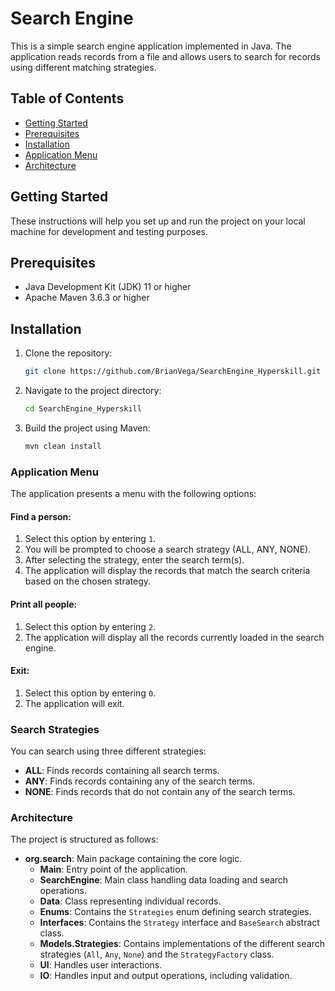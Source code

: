 # Search Engine

This is a simple search engine application implemented in Java. The application reads records from a file and allows users to search for records using different matching strategies.

## Table of Contents

- [Getting Started](#getting-started)
- [Prerequisites](#prerequisites)
- [Installation](#installation)
- [Application Menu](#application-menu)
- [Architecture](#architecture)

## Getting Started

These instructions will help you set up and run the project on your local machine for development and testing purposes.

## Prerequisites

- Java Development Kit (JDK) 11 or higher
- Apache Maven 3.6.3 or higher

## Installation

1. Clone the repository:
    ```bash
    git clone https://github.com/BrianVega/SearchEngine_Hyperskill.git
    ```
2. Navigate to the project directory:
    ```bash
    cd SearchEngine_Hyperskill
    ```
3. Build the project using Maven:
    ```bash
    mvn clean install
    ```

### Application Menu

The application presents a menu with the following options:

#### Find a person:
1. Select this option by entering `1`.
2. You will be prompted to choose a search strategy (ALL, ANY, NONE).
3. After selecting the strategy, enter the search term(s).
4. The application will display the records that match the search criteria based on the chosen strategy.

#### Print all people:
1. Select this option by entering `2`.
2. The application will display all the records currently loaded in the search engine.

#### Exit:
1. Select this option by entering `0`.
2. The application will exit.

### Search Strategies

You can search using three different strategies:

- **ALL**: Finds records containing all search terms.
- **ANY**: Finds records containing any of the search terms.
- **NONE**: Finds records that do not contain any of the search terms.

### Architecture

The project is structured as follows:

- **org.search**: Main package containing the core logic.
  - **Main**: Entry point of the application.
  - **SearchEngine**: Main class handling data loading and search operations.
  - **Data**: Class representing individual records.
  - **Enums**: Contains the `Strategies` enum defining search strategies.
  - **Interfaces**: Contains the `Strategy` interface and `BaseSearch` abstract class.
  - **Models.Strategies**: Contains implementations of the different search strategies (`All`, `Any`, `None`) and the `StrategyFactory` class.
  - **UI**: Handles user interactions.
  - **IO**: Handles input and output operations, including validation.

